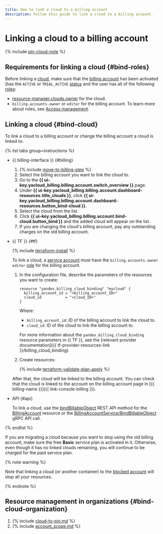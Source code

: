 ```yaml
---
title: How to link a cloud to a billing account
description: Follow this guide to link a cloud to a billing account.
---
```


# Linking a cloud to a billing account

{% include [pin-cloud-note](../_includes/pin-cloud-note.md) %}

## Requirements for linking a cloud {#bind-roles}

Before linking a [cloud](../../resource-manager/concepts/resources-hierarchy.md#cloud), make sure that the [billing account](../concepts/billing-account.md) has been activated (has the `ACTIVE` or `TRIAL_ACTIVE` [status](../concepts/billing-account-statuses.md) and the user has all of the following [roles](../../iam/concepts/access-control/roles.md):
* [resource-manager.clouds.owner](../../resource-manager/security/index.md#resource-manager-clouds-owner) for the cloud.
* `billing.accounts.owner` or `editor` for the billing account. To learn more about roles, see [Access management](../security/index.md#roles-list).

## Linking a cloud {#bind-cloud}

To link a cloud to a billing account or change the billing account a cloud is linked to:

{% list tabs group=instructions %}

- {{ billing-interface }} {#billing}

  1. {% include [move-to-billing-step](../_includes/move-to-billing-step.md) %}
  1. Select the billing account you want to link the cloud to.
  1. Go to the **{{ ui-key.yacloud_billing.billing.account.switch_overview }}** page.
  1. Under **{{ ui-key.yacloud_billing.billing.account.dashboard-resources.title_clouds }}**, click **{{ ui-key.yacloud_billing.billing.account.dashboard-resources.button_bind-cloud }}**.
  1. Select the cloud from the list.
  1. Click **{{ ui-key.yacloud_billing.billing.account.bind-cloud.button_bind }}** and the added cloud will appear on the list.
  1. If you are changing the cloud's billing account, pay any outstanding charges on the old billing account.

- {{ TF }} {#tf}

  {% include [terraform-install](../../_includes/terraform-install.md) %}

  To link a cloud, a [service account](../../iam/concepts/users/service-accounts.md) must have the `billing.accounts.owner` `editor` [role](../security/index.md#set-role) for the billing account.
  1. In the configuration file, describe the parameters of the resources you want to create:

     ```hcl
     resource "yandex_billing_cloud_binding" "mycloud" {
       billing_account_id = "<billing_account_ID>"
       cloud_id           = "<cloud_ID>"
     }
     ```

     Where:
     * `billing_account_id`: ID of the billing account to link the cloud to.
     * `cloud_id`: ID of the cloud to link the billing account to.

     For more information about the `yandex_billing_cloud_binding` resource parameters in {{ TF }}, see the [relevant provider documentation]({{ tf-provider-resources-link }}/billing_cloud_binding).
  1. Create resources:

     {% include [terraform-validate-plan-apply](../../_tutorials/_tutorials_includes/terraform-validate-plan-apply.md) %}

  After that, the cloud will be linked to the billing account. You can check that the cloud is linked to the account on the billing account page in [{{ billing-name }}]({{ link-console-billing }}).

- API {#api}

  To link a cloud, use the [bindBillableObject](../api-ref/BillingAccount/bindBillableObject.md) REST API method for the [BillingAccount](../api-ref/BillingAccount/index.md) resource or the [BillingAccountService/BindBillableObject](../api-ref/grpc/BillingAccount/bindBillableObject.md) gRPC API call.

{% endlist %}

If you are migrating a cloud because you want to stop using the old billing account, make sure the free **Basic** service plan is activated in it. Otherwise, even though it has no linked clouds remaining, you will continue to be charged for the paid service plan.

{% note warning %}

Note that linking a cloud (or another container) to the [blocked account](../concepts/billing-account-statuses.md) will stop all your resources.

{% endnote %}

## Resource management in organizations {#bind-cloud-organization}

1. {% include [cloud-to-pin.md](../_includes/clouds-to-pin.md) %}
1. {% include [account_scope.md](../_includes/account-scope.md) %}